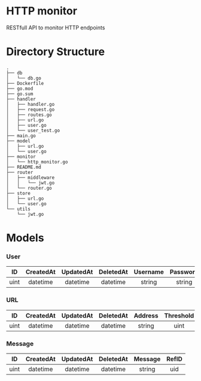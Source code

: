 # HTTP monitor
RESTfull API to monitor HTTP endpoints

# Directory Structure
```
.
├── db
│   └── db.go
├── Dockerfile
├── go.mod
├── go.sum
├── handler
│   ├── handler.go
│   ├── request.go
│   ├── routes.go
│   ├── url.go
│   ├── user.go
│   └── user_test.go
├── main.go
├── model
│   ├── url.go
│   └── user.go
├── monitor
│   └── http_monitor.go
├── README.md
├── router
│   ├── middleware
│   │   └── jwt.go
│   └── router.go
├── store
│   ├── url.go
│   └── user.go
└── utils
    └── jwt.go
```

# Models

### User

|  ID  | CreatedAt | UpdatedAt | DeletedAt |  Username  |  Password  | URLs |
|:----:|:---------:|:---------:|:---------:|:----------:|:----------:|:----:|
| uint |  datetime |  datetime |  datetime | string     | string     |  []  |

### URL

|  ID  | CreatedAt | UpdatedAt | DeletedAt |Address|Threshold|SuccessCall|FailedCall| Alert |
|:----:|:---------:|:---------:|:---------:|:-----:|:-------:|:---------:|:--------:|:-----:|
| uint |  datetime |  datetime |  datetime | string|    uint |    uint   |    uint  |Message|

### Message

|  ID  | CreatedAt | UpdatedAt | DeletedAt |  Message   |  RefID  |
|:----:|:---------:|:---------:|:---------:|:----------:|:-------:|
| uint |  datetime |  datetime |  datetime |   string   |   uid   |
